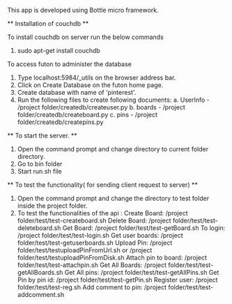 This app is developed using Bottle micro framework.


** Installation of couchdb **

To install couchdb on server run the below commands 
1. sudo apt-get install couchdb

To access futon to administer the database

1. Type localhost:5984/_utils on the browser address bar. 
2. Click on Create Database on the futon home page.
3. Create database with name of 'pinterest'.
4. Run the following files to create following documents: 
    a. UserInfo - /project folder/createdb/createuser.py
    b. boards - /project folder/createdb/createboard.py
    c. pins - /project folder/createdb/createpins.py
    
** To start the server. **

1. Open the command prompt and change directory to current folder directory.
2. Go to bin folder
3. Start run.sh file


** To test the functionality( for sending client request to server) **

1. Open the command prompt and change the directory to test folder inside the project folder.
2. To test the functionalities of the api :
Create Board: /project folder/test/test-createboard.sh
Delete Board: /project folder/test/test-deleteboard.sh
Get Board: /project folder/test/test-getBoard.sh
To login: /project folder/test/test-login.sh
Get user boards: /project folder/test/test-getuserboards.sh
Upload Pin: /project folder/test/testuploadPinFromUrl.sh or /project
folder/test/testuploadPinFromDisk.sh
Attach pin to board: /project folder/test/test-attachpin.sh
Get All Boards: /project folder/test/test-getAllBoards.sh
Get All pins: /project folder/test/test-getAllPins.sh
Get Pin by pin id: /project folder/test/test-getPin.sh
Register user: /project folder/test/test-reg.sh
Add comment to pin: /project folder/test/test-addcomment.sh